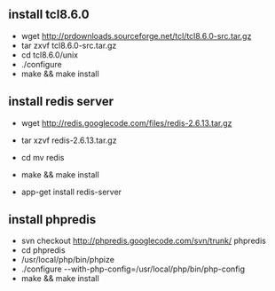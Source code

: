 

## install tcl8.6.0
 * wget http://prdownloads.sourceforge.net/tcl/tcl8.6.0-src.tar.gz
 * tar zxvf tcl8.6.0-src.tar.gz
 * cd tcl8.6.0/unix
 * ./configure
 * make && make install
 
 
## install redis server
 * wget http://redis.googlecode.com/files/redis-2.6.13.tar.gz
 * tar xzvf redis-2.6.13.tar.gz
 * cd mv redis
 * make && make install
 
 * app-get install redis-server
 
## install phpredis
 * svn checkout http://phpredis.googlecode.com/svn/trunk/ phpredis
 * cd phpredis
 * /usr/local/php/bin/phpize
 * ./configure --with-php-config=/usr/local/php/bin/php-config
 * make && make install
 


